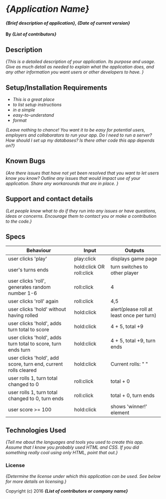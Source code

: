 # _{Application Name}_

#### _{Brief description of application}, {Date of current version}_

#### By _**{List of contributors}**_

## Description

_{This is a detailed description of your application. Its purpose and usage.  Give as much detail as needed to explain what the application does, and any other information you want users or other developers to have. }_

## Setup/Installation Requirements

* _This is a great place_
* _to list setup instructions_
* _in a simple_
* _easy-to-understand_
* _format_

_{Leave nothing to chance! You want it to be easy for potential users, employers and collaborators to run your app. Do I need to run a server? How should I set up my databases? Is there other code this app depends on?}_

## Known Bugs

_{Are there issues that have not yet been resolved that you want to let users know you know?  Outline any issues that would impact use of your application.  Share any workarounds that are in place. }_

## Support and contact details

_{Let people know what to do if they run into any issues or have questions, ideas or concerns.  Encourage them to contact you or make a contribution to the code.}_

## Specs
Behaviour | Input | Outputs
---|---|---
user clicks 'play' | play:click | displays game page
user's turns ends | hold:click OR roll:click | turn switches to other player
user clicks 'roll', generates random number 1-6 | roll:click | 4
user clicks 'roll' again | roll:click | 4,5
user clicks 'hold' without having rolled | hold:click | alert(please roll at least once per turn)
user clicks 'hold', adds turn total to score | hold:click | 4 + 5, total +9
user clicks 'hold', adds turn total to score, turn ends turn | hold:click | 4 + 5, total +9, turn ends
user clicks 'hold', add score, turn end, current rolls cleared | hold:click | Current rolls: " "
user rolls 1, turn total changed to 0 | roll:click | total + 0
user rolls 1, turn total changed to 0, turn ends | roll:click | total + 0, turn ends
user score >= 100 | hold:click | shows 'winner!' element

## Technologies Used

_{Tell me about the languages and tools you used to create this app. Assume that I know you probably used HTML and CSS. If you did something really cool using only HTML, point that out.}_

### License

*{Determine the license under which this application can be used.  See below for more details on licensing.}*

Copyright (c) 2016 **_{List of contributors or company name}_**
